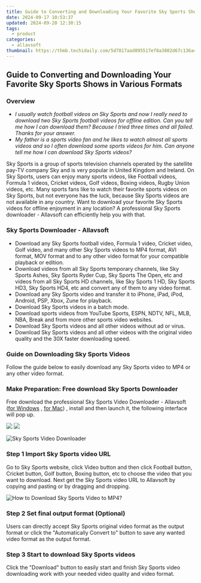 ```yaml
---
title: Guide to Converting and Downloading Your Favorite Sky Sports Shows in Various Formats
date: 2024-09-17 10:53:37
updated: 2024-09-20 12:30:15
tags:
  - product
categories:
  - allavsoft
thumbnail: https://thmb.techidaily.com/5d7817aad095517ef8a3802d67c136a4ed2562ac9acdb56f193b79911b70ed6c.png
---
```


## Guide to Converting and Downloading Your Favorite Sky Sports Shows in Various Formats

### Overview

* _I usually watch football videos on Sky Sports and now I really need to download two Sky Sports football videos for offline edition. Can you tell me how I can download them? Because I tried three times and all failed. Thanks for your answer._
* _My father is a sports video fan and he likes to watch almost all sports videos and so I often download some sports videos for him. Can anyone tell me how I can download Sky Sports videos?_

Sky Sports is a group of sports television channels operated by the satellite pay-TV company Sky and is very popular in United Kingdom and Ireland. On Sky Sports, users can enjoy many sports videos, like Football videos, Formula 1 videos, Cricket videos, Golf videos, Boxing videos, Rugby Union videos, etc. Many sports fans like to watch their favorite sports videos on Sky Sports, but not everyone has the luck, because Sky Sports videos are not available in any country. Want to download your favorite Sky Sports videos for offline enjoyment in any location? A professional Sky Sports downloader - Allavsoft can efficiently help you with that.

### Sky Sports Downloader - Allavsoft

* Download any Sky Sports football video, Formula 1 video, Cricket video, Golf video, and many other Sky Sports videos to MP4 format, AVI format, MOV format and to any other video format for your compatible playback or edition.
* Download videos from all Sky Sports temporary channels, like Sky Sports Ashes, Sky Sports Ryder Cup, Sky Sports The Open, etc and videos from all Sky Sports HD channels, like Sky Sports 1 HD, Sky Sports HD3, Sky Sports HD4, etc and convert any of them to any video format.
* Download any Sky Sports video and transfer it to iPhone, iPad, iPod, Android, PSP, Xbox, Zune for playback.
* Download Sky Sports videos in a batch mode.
* Download sports videos from YouTube Sports, ESPN, NDTV, NFL, MLB, NBA, Break and from more other sports video websites.
* Download Sky Sports videos and all other videos without ad or virus.
* Download Sky Sports videos and all other videos with the original video quality and the 30X faster downloading speed.

### Guide on Downloading Sky Sports Videos

Follow the guide below to easily download any Sky Sports video to MP4 or any other video format.

### Make Preparation: Free download Sky Sports Downloader

Free download the professional Sky Sports Video Downloader - Allavsoft ([for Windows](https://tools.techidaily.com/allavsoft/products/) , [for Mac](https://tools.techidaily.com/allavsoft/products/)) , install and then launch it, the following interface will pop up.

[![](https://www.allavsoft.com/how-to/../images/how-to/free-download-win.jpg)](https://tools.techidaily.com/allavsoft/products/) [![](https://www.allavsoft.com/how-to/../images/how-to/free-download-mac.jpg)](https://tools.techidaily.com/allavsoft/products/)

![Sky Sports Video Downloader](https://www.allavsoft.com/how-to/../images/allavsoft/screen-shot-600.jpg)

### Step 1 Import Sky Sports video URL

Go to Sky Sports website, click Video button and then click Football button, Cricket button, Golf button, Boxing button, etc to choose the video that you want to download. Next get the Sky Sports video URL to Allavsoft by copying and pasting or by dragging and dropping.

![How to Download Sky Sports Video to MP4?](https://www.allavsoft.com/how-to/../images/how-to/download-rtmp-video/download-rtmp-video.jpg)

### Step 2 Set final output format (Optional)

Users can directly accept Sky Sports original video format as the output format or click the "Automatically Convert to" button to save any wanted video format as the output format.

### Step 3 Start to download Sky Sports videos

Click the "Download" button to easily start and finish Sky Sports video downloading work with your needed video quality and video format.

<ins class="adsbygoogle"
     style="display:block"
     data-ad-format="autorelaxed"
     data-ad-client="ca-pub-7571918770474297"
     data-ad-slot="1223367746"></ins>



<ins class="adsbygoogle"
     style="display:block"
     data-ad-client="ca-pub-7571918770474297"
     data-ad-slot="8358498916"
     data-ad-format="auto"
     data-full-width-responsive="true"></ins>
